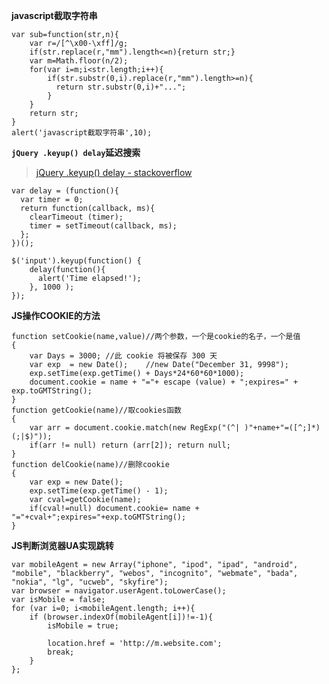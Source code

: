 **javascript截取字符串**

	var sub=function(str,n){
		var r=/[^\x00-\xff]/g;
		if(str.replace(r,"mm").length<=n){return str;}
		var m=Math.floor(n/2);
		for(var i=m;i<str.length;i++){
			if(str.substr(0,i).replace(r,"mm").length>=n){
			  return str.substr(0,i)+"...";
			}
		}
		return str;
	}
	alert('javascript截取字符串',10);
		
**`jQuery .keyup() delay`延迟搜索**
> [jQuery .keyup() delay - stackoverflow](http://stackoverflow.com/questions/1909441/jquery-keyup-delay)

	var delay = (function(){
	  var timer = 0;
	  return function(callback, ms){
	    clearTimeout (timer);
	    timer = setTimeout(callback, ms);
	  };
	})();
	
	$('input').keyup(function() {
	    delay(function(){
	      alert('Time elapsed!');
	    }, 1000 );
	});

**JS操作COOKIE的方法**

	function setCookie(name,value)//两个参数，一个是cookie的名子，一个是值
	{
		var Days = 3000; //此 cookie 将被保存 300 天
		var exp  = new Date();    //new Date("December 31, 9998");
		exp.setTime(exp.getTime() + Days*24*60*60*1000);
		document.cookie = name + "="+ escape (value) + ";expires=" + exp.toGMTString();
	}
	function getCookie(name)//取cookies函数       
	{
		var arr = document.cookie.match(new RegExp("(^| )"+name+"=([^;]*)(;|$)"));
		if(arr != null) return (arr[2]); return null;
	}
	function delCookie(name)//删除cookie
	{
		var exp = new Date();
		exp.setTime(exp.getTime() - 1);
		var cval=getCookie(name);
		if(cval!=null) document.cookie= name + "="+cval+";expires="+exp.toGMTString();
	}
	
**JS判断浏览器UA实现跳转**

	var mobileAgent = new Array("iphone", "ipod", "ipad", "android", "mobile", "blackberry", "webos", "incognito", "webmate", "bada", "nokia", "lg", "ucweb", "skyfire");
	var browser = navigator.userAgent.toLowerCase(); 
	var isMobile = false; 
	for (var i=0; i<mobileAgent.length; i++){
		if (browser.indexOf(mobileAgent[i])!=-1){
			isMobile = true;

			location.href = 'http://m.website.com';
			break;
		}
	};

